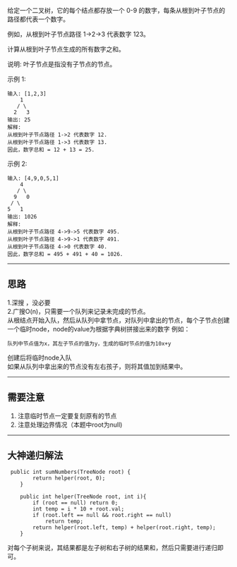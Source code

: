 给定一个二叉树，它的每个结点都存放一个 0-9 的数字，每条从根到叶子节点的路径都代表一个数字。

例如，从根到叶子节点路径 1->2->3 代表数字 123。

计算从根到叶子节点生成的所有数字之和。

说明: 叶子节点是指没有子节点的节点。

示例 1:
```
输入: [1,2,3]
    1
   / \
  2   3
输出: 25
解释:
从根到叶子节点路径 1->2 代表数字 12.
从根到叶子节点路径 1->3 代表数字 13.
因此，数字总和 = 12 + 13 = 25.
```
示例 2:
```
输入: [4,9,0,5,1]
    4
   / \
  9   0
 / \
5   1
输出: 1026
解释:
从根到叶子节点路径 4->9->5 代表数字 495.
从根到叶子节点路径 4->9->1 代表数字 491.
从根到叶子节点路径 4->0 代表数字 40.
因此，数字总和 = 495 + 491 + 40 = 1026.
```

---
思路
--
1.深搜 ，没必要     
2.广搜O(n)，只需要一个队列来记录未完成的节点。  
从根结点开始入队，然后从队列中拿节点，对队列中拿出的节点，每个子节点创建一个临时node，node的value为根据字典树拼接出来的数字
例如：
```
队列中节点值为x，其左子节点的值为y，生成的临时节点的值为10x+y
```
创建后将临时node入队    
如果从队列中拿出来的节点没有左右孩子，则将其值加到结果中。

---
需要注意
--
1. 注意临时节点一定要复刻原有的节点
2. 注意处理边界情况（本题中root为null)

---
大神递归解法
--
```
 public int sumNumbers(TreeNode root) {
        return helper(root, 0);
    }

    public int helper(TreeNode root, int i){
        if (root == null) return 0;
        int temp = i * 10 + root.val;
        if (root.left == null && root.right == null)
            return temp;
        return helper(root.left, temp) + helper(root.right, temp);
    }
```
对每个子树来说，其结果都是左子树和右子树的结果和，然后只需要进行递归即可。